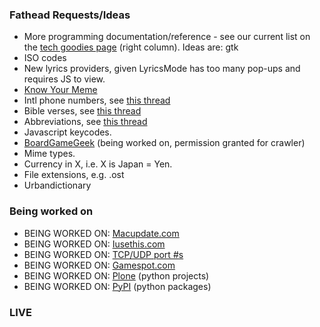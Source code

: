 ### Fathead Requests/Ideas

 * More programming documentation/reference - see our current list on the [tech goodies page](http://duckduckgo.com/tech.html) (right column). Ideas are: gtk
 * ISO codes 
 * New lyrics providers, given LyricsMode has too many pop-ups and requires JS to view.
 * [Know Your Meme](http://knowyourmeme.com)
 * Intl phone numbers, see [this thread](https://duck.co/topic/other-0-click-infos)
 * Bible verses, see [this thread](https://duck.co/topic/other-0-click-infos)
 * Abbreviations, see [this thread](https://duck.co/topic/suggestion-0-click-info-for-abbreviation)
 * Javascript keycodes.
 * [BoardGameGeek](http://boardgamegeek.com/) (being worked on, permission granted for crawler)
 * Mime types.
 * Currency in X, i.e. X is Japan = Yen.
 * File extensions, e.g. .ost
 * Urbandictionary

### Being worked on

 * BEING WORKED ON: [Macupdate.com](http://macupdate.com)
 * BEING WORKED ON: [Iusethis.com](http://iusethis.com)
 * BEING WORKED ON: [TCP/UDP port #s](https://secure.wikimedia.org/wikipedia/en/wiki/List_of_TCP_and_UDP_port_numbers)
 * BEING WORKED ON: [Gamespot.com](http://gamespot.com)
 * BEING WORKED ON: [Plone](http://plone.org/) (python projects)
 * BEING WORKED ON: [PyPI](http://pypi.python.org/pypi) (python packages)

### LIVE